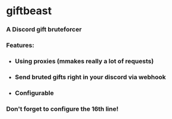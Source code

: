 # giftbeast
 ### A Discord gift bruteforcer

### Features:
+ ### Using proxies (mmakes really a lot of requests)
+ ### Send bruted gifts right in your discord via webhook
+ ### Configurable

### Don't forget to configure the 16th line!